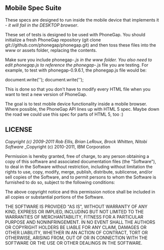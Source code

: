 ## Mobile Spec Suite ##

These specs are designed to run inside the mobile device that implements it - _it will fail in the DESKTOP browser_.

These set of tests is designed to be used with PhoneGap. You should initialize a fresh PhoneGap repository (git clone 
git://github.com/phonegap/phonegap.git) and then toss these files into the www or assets folder, replacing the
contents. 

Make sure you include phonegap-*.js in the www folder.  You also need to edit phonegap.js to reference the phonegap-*.js file you are testing.
For example, to test with phonegap-0.9.6.1, the phonegap.js file would be:

 document.write('<script type="text/javascript" charset="utf-8" src="../phonegap-0.9.6.1.js"></script>');
 document.write('<script type="text/javascript" charset="utf-8" src="phonegap-0.9.6.1.js"></script>');

This is done so that you don't have to modify every HTML file when you want to test a new version of PhoneGap.

The goal is to test mobile device functionality inside a mobile browser.
Where possible, the PhoneGap API lines up with HTML 5 spec. Maybe down
the road we could use this spec for parts of HTML 5, too :)


LICENSE
---

_Copyright (c) 2009-2011 Rob Ellis, Brian LeRoux, Brock Whitten, Nitobi Software_
_Copyright (c) 2010-2011, IBM Corporation

Permission is hereby granted, free of charge, to any person obtaining
a copy of this software and associated documentation files (the
"Software"), to deal in the Software without restriction, including
without limitation the rights to use, copy, modify, merge, publish,
distribute, sublicense, and/or sell copies of the Software, and to
permit persons to whom the Software is furnished to do so, subject to
the following conditions:

The above copyright notice and this permission notice shall be included
in all copies or substantial portions of the Software.

THE SOFTWARE IS PROVIDED "AS IS", WITHOUT WARRANTY OF ANY KIND,
EXPRESS OR IMPLIED, INCLUDING BUT NOT LIMITED TO THE WARRANTIES OF
MERCHANTABILITY, FITNESS FOR A PARTICULAR PURPOSE AND NONINFRINGEMENT.
IN NO EVENT SHALL THE AUTHORS OR COPYRIGHT HOLDERS BE LIABLE FOR ANY
CLAIM, DAMAGES OR OTHER LIABILITY, WHETHER IN AN ACTION OF CONTRACT,
TORT OR OTHERWISE, ARISING FROM, OUT OF OR IN CONNECTION WITH THE
SOFTWARE OR THE USE OR OTHER DEALINGS IN THE SOFTWARE.